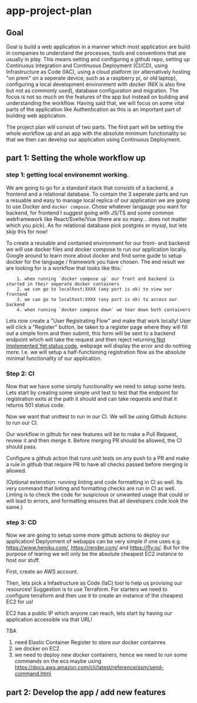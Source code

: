 # app-project-plan


## Goal

Goal is build a web application in a manner which most application are build in companies to understand the processes, tools and conventions that are usually in play. This means setting and configuring a github repo, setting up Continuous Integration and Continuous Deployment (CI/CD), using Infrastructure as Code (IAC), using a cloud platform (or alternatively hosting "on prem" on a seperate device, such as a raspberry pi, or old laptop), configuring a local development environment with docker (NIX is also fine but not as commonly used), database configuration and migration. The focus is not so much on the features of the app but instead on building and understanding the workflow. Having said that, we will focus on some vital parts of the application like Authentication as this is an important part of building web application.

The project plan will consist of two parts. The first part will be setting the whole workflow up and an app with the absolute minimum functionality so that we then can develop our application using Continuous Deployment.


## part 1: Setting the whole workflow up

### step 1: getting local environemnt working.

We are going to go for a standard stack that consists of a backend, a frontend and a relational database. To contain the 3 seperate parts and run a resuable and easy to manage local replica of our application we are going to use Docker and `docker compose`. Chose whatever langauge you want for backend, for frontend I suggest going with JS/TS and some common webframework like React/Svelte/Vue (there are so many... does not matter which you pick). As for relational database pick postgres or mysql, but lets skip this for now!

To create a reusable and contained environment for our front- and backend we will use docker files and docker compose to run our application locally. Google around to learn more about docker and find some guide to setup docker for the language / framework you have chosen. The end result we are looking for is a workflow that looks like this:`

        1. when running `docker compose up` our front and backend is started in their seperate docker containers
        2. we can go to localhost:XXXX (any port is ok) to view our frontend
        3. we can go to localhost:XXXX (any port is ok) to access our backend
        4. when running `docker compose down` we tear down both containers


Lets now create a "User Registrating Flow" and make that work locally! User will click a "Register" button, be taken to a register page where they will fill out a simple form and then submit, this form will be sent to a backend endpoint which will take the request and then reject returning[ Not Implemented Yet status code](https://developer.mozilla.org/en-US/docs/Web/HTTP/Status/501), webpage will display the error and do nothing more. I.e. we will setup a half-functioning registration flow as the absolute minimal functionality of our application.


### Step 2: CI

Now that we have some simply functionality we need to setup some tests. Lets start by creating some simple unit test to test that the endpoint for registration exits at the path it should and can take requests and that it returns 501 status code.

Now we want that unittest to run in our CI. We will be using Github Actions to run our CI.

Our workflow in github for new features will be to make a Pull Request, review it and then merge it. Before merging PR should be allowed, the CI should pass. 

Configure a github action that runs unit tests on any push to a PR and make a rule in github that require PR to have all checks passed before merging is allowed.

(Optional extenstion: running linting and code formatting in CI as well. Its very command that linting and formatting checks are run in CI as well. Linting is to check the code for suspicious or unwanted usage that could or will lead to errors, and formatting ensures that all developers code look the same.)


### step 3: CD

Now we are going to setup some more github actions to deploy our application! Deplyoment of webapps can be very simple if one uses e.g. https://www.heroku.com/, https://render.com/ and https://fly.io/. But for the purpose of learing we will only be the absolute cheapest EC2 instance to host our stuff.

First, create an AWS account.

Then, lets pick a Infastructure as Code (IaC) tool to help us provising our resources! Suggestion is to use Terraform. For starters we need to configure terraform and then use it to create an instance of the cheapest EC2 for us!

EC2 has a public IP which anyone can reach, lets start by having our application accessible via that URL!

TBA

1. need Elastic Container Register to store our docker containres
2. we docker on EC2
3. we need to deploy new docker containers, hence we need to run some commands on the ecs maybe using https://docs.aws.amazon.com/cli/latest/reference/ssm/send-command.html








## part 2: Develop the app / add new features
